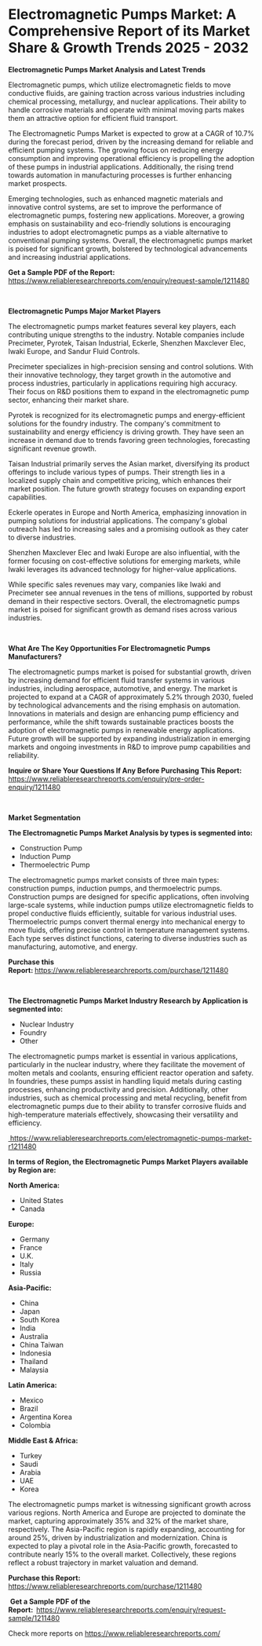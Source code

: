 <p><h1>Electromagnetic Pumps Market: A Comprehensive Report of its Market Share & Growth Trends 2025 - 2032</h1></p><p><strong>Electromagnetic Pumps Market Analysis and Latest Trends</strong></p>
<p><p>Electromagnetic pumps, which utilize electromagnetic fields to move conductive fluids, are gaining traction across various industries including chemical processing, metallurgy, and nuclear applications. Their ability to handle corrosive materials and operate with minimal moving parts makes them an attractive option for efficient fluid transport.</p><p>The Electromagnetic Pumps Market is expected to grow at a CAGR of 10.7% during the forecast period, driven by the increasing demand for reliable and efficient pumping systems. The growing focus on reducing energy consumption and improving operational efficiency is propelling the adoption of these pumps in industrial applications. Additionally, the rising trend towards automation in manufacturing processes is further enhancing market prospects.</p><p>Emerging technologies, such as enhanced magnetic materials and innovative control systems, are set to improve the performance of electromagnetic pumps, fostering new applications. Moreover, a growing emphasis on sustainability and eco-friendly solutions is encouraging industries to adopt electromagnetic pumps as a viable alternative to conventional pumping systems. Overall, the electromagnetic pumps market is poised for significant growth, bolstered by technological advancements and increasing industrial applications.</p></p>
<p><strong>Get a Sample PDF of the Report:&nbsp;</strong> <a href="https://www.reliableresearchreports.com/enquiry/request-sample/1211480?utm_campaign=2633&utm_medium=2&utm_source=Github&utm_content=ia&utm_term=24032025&utm_id=electromagnetic-pumps">https://www.reliableresearchreports.com/enquiry/request-sample/1211480</a></p>
<p>&nbsp;</p>
<p><strong>Electromagnetic Pumps Major Market Players</strong></p>
<p><p>The electromagnetic pumps market features several key players, each contributing unique strengths to the industry. Notable companies include Precimeter, Pyrotek, Taisan Industrial, Eckerle, Shenzhen Maxclever Elec, Iwaki Europe, and Sandur Fluid Controls.</p><p>Precimeter specializes in high-precision sensing and control solutions. With their innovative technology, they target growth in the automotive and process industries, particularly in applications requiring high accuracy. Their focus on R&D positions them to expand in the electromagnetic pump sector, enhancing their market share.</p><p>Pyrotek is recognized for its electromagnetic pumps and energy-efficient solutions for the foundry industry. The company's commitment to sustainability and energy efficiency is driving growth. They have seen an increase in demand due to trends favoring green technologies, forecasting significant revenue growth.</p><p>Taisan Industrial primarily serves the Asian market, diversifying its product offerings to include various types of pumps. Their strength lies in a localized supply chain and competitive pricing, which enhances their market position. The future growth strategy focuses on expanding export capabilities.</p><p>Eckerle operates in Europe and North America, emphasizing innovation in pumping solutions for industrial applications. The company's global outreach has led to increasing sales and a promising outlook as they cater to diverse industries.</p><p>Shenzhen Maxclever Elec and Iwaki Europe are also influential, with the former focusing on cost-effective solutions for emerging markets, while Iwaki leverages its advanced technology for higher-value applications. </p><p>While specific sales revenues may vary, companies like Iwaki and Precimeter see annual revenues in the tens of millions, supported by robust demand in their respective sectors. Overall, the electromagnetic pumps market is poised for significant growth as demand rises across various industries.</p></p>
<p>&nbsp;</p>
<p><strong>What Are The Key Opportunities For Electromagnetic Pumps Manufacturers?</strong></p>
<p><p>The electromagnetic pumps market is poised for substantial growth, driven by increasing demand for efficient fluid transfer systems in various industries, including aerospace, automotive, and energy. The market is projected to expand at a CAGR of approximately 5.2% through 2030, fueled by technological advancements and the rising emphasis on automation. Innovations in materials and design are enhancing pump efficiency and performance, while the shift towards sustainable practices boosts the adoption of electromagnetic pumps in renewable energy applications. Future growth will be supported by expanding industrialization in emerging markets and ongoing investments in R&D to improve pump capabilities and reliability.</p></p>
<p><strong>Inquire or Share Your Questions If Any Before Purchasing This Report:</strong> <a href="https://www.reliableresearchreports.com/enquiry/pre-order-enquiry/1211480?utm_campaign=2633&utm_medium=2&utm_source=Github&utm_content=ia&utm_term=24032025&utm_id=electromagnetic-pumps">https://www.reliableresearchreports.com/enquiry/pre-order-enquiry/1211480</a></p>
<p>&nbsp;</p>
<p><strong>Market Segmentation</strong></p>
<p><strong>The Electromagnetic Pumps Market Analysis by types is segmented into:</strong></p>
<p><ul><li>Construction Pump</li><li>Induction Pump</li><li>Thermoelectric Pump</li></ul></p>
<p><p>The electromagnetic pumps market consists of three main types: construction pumps, induction pumps, and thermoelectric pumps. Construction pumps are designed for specific applications, often involving large-scale systems, while induction pumps utilize electromagnetic fields to propel conductive fluids efficiently, suitable for various industrial uses. Thermoelectric pumps convert thermal energy into mechanical energy to move fluids, offering precise control in temperature management systems. Each type serves distinct functions, catering to diverse industries such as manufacturing, automotive, and energy.</p></p>
<p><strong>Purchase this Report:&nbsp;</strong><a href="https://www.reliableresearchreports.com/purchase/1211480?utm_campaign=2633&utm_medium=2&utm_source=Github&utm_content=ia&utm_term=24032025&utm_id=electromagnetic-pumps">https://www.reliableresearchreports.com/purchase/1211480</a></p>
<p>&nbsp;</p>
<p><strong>The Electromagnetic Pumps Market Industry Research by Application is segmented into:</strong></p>
<p><ul><li>Nuclear Industry</li><li>Foundry</li><li>Other</li></ul></p>
<p><p>The electromagnetic pumps market is essential in various applications, particularly in the nuclear industry, where they facilitate the movement of molten metals and coolants, ensuring efficient reactor operation and safety. In foundries, these pumps assist in handling liquid metals during casting processes, enhancing productivity and precision. Additionally, other industries, such as chemical processing and metal recycling, benefit from electromagnetic pumps due to their ability to transfer corrosive fluids and high-temperature materials effectively, showcasing their versatility and efficiency.</p></p>
<p><a href="https://www.reliableresearchreports.com/electromagnetic-pumps-market-r1211480?utm_campaign=2633&utm_medium=2&utm_source=Github&utm_content=ia&utm_term=24032025&utm_id=electromagnetic-pumps">&nbsp;https://www.reliableresearchreports.com/electromagnetic-pumps-market-r1211480</a></p>
<p><strong>In terms of Region, the Electromagnetic Pumps Market Players available by Region are:</strong></p>
<p>
    <p> <strong> North America: </strong>
        <ul>
            <li>United States</li>
            <li>Canada</li>
        </ul>
        </p> 
    <p> <strong> Europe: </strong>
        <ul>
            <li>Germany</li>
            <li>France</li>
            <li>U.K.</li>
            <li>Italy</li>
            <li>Russia</li>
        </ul>
        </p> 
    <p> <strong> Asia-Pacific: </strong>
        <ul>
            <li>China</li>
            <li>Japan</li>
            <li>South Korea</li>
            <li>India</li>
            <li>Australia</li>
            <li>China Taiwan</li>
            <li>Indonesia</li>
            <li>Thailand</li>
            <li>Malaysia</li>
        </ul>
        </p> 
    <p> <strong> Latin America: </strong>
        <ul>
            <li>Mexico</li>
            <li>Brazil</li>
            <li>Argentina Korea</li>
            <li>Colombia</li>
        </ul>
        </p> 
    <p> <strong> Middle East & Africa: </strong>
        <ul>
            <li>Turkey</li>
            <li>Saudi</li>
            <li>Arabia</li>
            <li>UAE</li>
            <li>Korea</li>
        </ul>
    </p>
    </p>
<p><p>The electromagnetic pumps market is witnessing significant growth across various regions. North America and Europe are projected to dominate the market, capturing approximately 35% and 32% of the market share, respectively. The Asia-Pacific region is rapidly expanding, accounting for around 25%, driven by industrialization and modernization. China is expected to play a pivotal role in the Asia-Pacific growth, forecasted to contribute nearly 15% to the overall market. Collectively, these regions reflect a robust trajectory in market valuation and demand.</p></p>
<p><strong>Purchase this Report: </strong><a href="https://www.reliableresearchreports.com/purchase/1211480?utm_campaign=2633&utm_medium=2&utm_source=Github&utm_content=ia&utm_term=24032025&utm_id=electromagnetic-pumps">https://www.reliableresearchreports.com/purchase/1211480</a></p>
<p>&nbsp;<strong>Get a Sample PDF of the Report:&nbsp;&nbsp;</strong><a href="https://www.reliableresearchreports.com/enquiry/request-sample/1211480?utm_campaign=2633&utm_medium=2&utm_source=Github&utm_content=ia&utm_term=24032025&utm_id=electromagnetic-pumps">https://www.reliableresearchreports.com/enquiry/request-sample/1211480</a></p>
<p><strong></strong></p>
<p>Check more reports on <a href="https://www.reliableresearchreports.com/?utm_campaign=2633&utm_medium=2&utm_source=Github&utm_content=ia&utm_term=24032025&utm_id=electromagnetic-pumps">https://www.reliableresearchreports.com/</a></p>